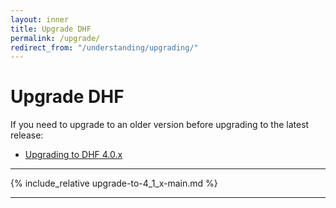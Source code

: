 ```yaml
---
layout: inner
title: Upgrade DHF
permalink: /upgrade/
redirect_from: "/understanding/upgrading/"
---
```


# Upgrade DHF

If you need to upgrade to an older version before upgrading to the latest release:
<!-- - [Upgrading to DHF 4.1.x or 4.2.x]({{site.baseurl}}/upgrade/upgrade-to-4_1_x/) -->
- [Upgrading to DHF 4.0.x]({{site.baseurl}}/upgrade/upgrade-to-4_0_x/)

---

{% include_relative upgrade-to-4_1_x-main.md %}

---
